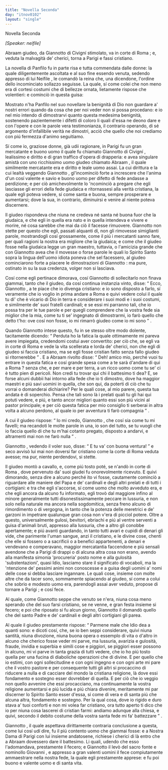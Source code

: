 ```yaml
---
title: "Novella Seconda"
day: "itnov0102"
layout: "single"
---
```

<html>
 <head>
 </head>
 <body>
  <div id="nov0102" type="novella" who="neifile">
   <head>
    Novella Seconda
   </head>
   <p>
    <i>
     [Speaker: neifile]
    </i>
   </p>
   <argument>
    <p>
     <milestone id="p01020001"/>
     <name persref="abraam" type="person">
      Abraam
     </name>
     giudeo, da
     <name persref="giannottocivigni" type="person">
      Giannotto di Civign&iacute;
     </name>
     stimolato, va in corte di
     <name placeref="roma" type="place">
      Roma
     </name>
     ; e, veduta la malvagit&agrave; de' cherici, torna a
     <name placeref="parigi" type="place">
      Parigi
     </name>
     e fassi cristiano.
    </p>
   </argument>
   <div3 type="commentary" who="author">
    <p>
     <milestone id="p01020002"/>
     La novella di
     <name persref="panfilo" type="person">
      Panfilo
     </name>
     fu in parte risa e tutta commendata dalle donne: la quale diligentemente ascoltata e al suo fine essendo venuta, sedendo appresso di lui
     <name persref="neifile" type="person">
      Neifile
     </name>
     , le comand&ograve; la reina che, una dicendone, l'ordine dello incominciato sollazzo seguisse. La quale, s&iacute; come colei che non meno era di cortesi costumi che di bellezze ornata, lietamente rispose che volentieri: e cominci&ograve; in questa guisa:
    </p>
   </div3>
   <div3 type="commentary" who="neifile">
    <p>
     <milestone id="p01020003"/>
     Mostrato n'ha
     <name persref="panfilo" type="person">
      Panfilo
     </name>
     nel suo novellare la benignit&agrave; di Dio non guardare a' nostri errori quando da cosa che per noi veder non si possa procedano: e io nel mio intendo di dimostrarvi quanto questa medesima benignit&agrave;, sostenendo pazientemente i difetti di coloro li quali d'essa ne deono dare e con l'opere e con le parole vera testimonianza, il contrario operando, di s&eacute; argomento d'infallibile verit&agrave; ne dimostri, acci&ograve; che quello che noi crediamo con pi&uacute; fermezza d'animo seguitiamo.
    </p>
   </div3>
   <p>
    <milestone id="p01020004"/>
    S&iacute; come io, graziose donne, gi&agrave; udii ragionare, in
    <name placeref="parigi" type="place">
     Parigi
    </name>
    fu un gran mercatante e buono uomo il quale fu chiamato
    <name persref="giannottocivigni" type="person">
     Giannotto di Civign&iacute;
    </name>
    , lealissimo e diritto e di gran traffico d'opera di drapperia: e avea singulare amist&agrave; con uno ricchissimo uomo giudeo chiamato
    <name persref="abraam" type="person">
     Abraam
    </name>
    , il quale similmente mercatante era e diritto e leale uomo assai.
    <milestone id="p01020005"/>
    La cui dirittura e la cui lealt&agrave; veggendo
    <name persref="giannottocivigni" type="person">
     Giannotto
    </name>
    , gl'incominci&ograve; forte a increscere che l'anima d'un cos&iacute; valente e savio e buono uomo per difetto di fede andasse a perdizione;
    <milestone id="p01020006"/>
    e per ci&ograve; amichevolmente lo 'ncominci&ograve; a pregare che egli lasciasse gli errori della fede giudaica e ritornassesi alla verit&agrave; cristiana, la quale egli poteva vedere, s&iacute; come santa e buona, sempre prosperare e aumentarsi; dove la sua, in contrario, diminuirsi e venire al niente poteva discernere.
   </p>
   <p>
    <milestone id="p01020007"/>
    Il giudeo rispondeva che niuna ne credeva n&eacute; santa n&eacute; buona fuor che la giudaica, e che egli in quella era nato e in quella intendeva e vivere e morire, n&eacute; cosa sarebbe che mai da ci&ograve; il facesse rimuovere.
    <milestone id="p01020008"/>
    <name persref="giannottocivigni" type="person">
     Giannotto
    </name>
    non stette per questo che egli, passati alquanti d&iacute;, non gli rimovesse simiglianti parole, mostrandogli cos&iacute; grossamente, come il pi&uacute; i mercatanti sanno fare, per quali ragioni la nostra era migliore che la giudaica;
    <milestone id="p01020009"/>
    e come che il giudeo fosse nella giudaica legge un gran maestro, tuttavia, o l'amicizia grande che con
    <name persref="giannottocivigni" type="person">
     Giannotto
    </name>
    avea che il movesse o forse parole le quali lo Spirito Santo sopra la lingua dell'uomo idiota poneva che sel facessero, al giudeo cominciarono forte a piacere le dimostrazioni di
    <name persref="giannottocivigni" type="person">
     Giannotto
    </name>
    : ma pure, ostinato in su la sua credenza, volger non si lasciava.
   </p>
   <p>
    <milestone id="p01020010"/>
    Cos&iacute; come egli pertinace dimorava, cos&iacute;
    <name persref="giannottocivigni" type="person">
     Giannotto
    </name>
    di sollecitarlo non finava giammai, tanto che il giudeo, da cos&iacute; continua instanzia vinto, disse:
    <q direct="unspecified" who="abraam">
     Ecco,
     <name persref="giannottocivigni" type="person">
      Giannotto
     </name>
     , a te piace che io divenga cristiano: e io sono disposto a farlo, s&iacute; veramente che io voglio in prima andare a
     <name placeref="roma" type="place">
      Roma
     </name>
     e quivi vedere colui il quale tu di' che &egrave; vicario di Dio in terra e considerare i suoi modi e i suoi costumi, e similmente de' suoi fratelli cardinali;
     <milestone id="p01020011"/>
     e se essi mi parranno tali, che io possa tra per le tue parole e per quegli comprendere che la vostra fede sia miglior che la mia, come tu ti se' ingegnato di dimostrarmi, io far&ograve; quello che detto t'ho: ove cos&iacute; non fosse, io mi rimarr&ograve; giudeo come io mi sono
    </q>
    .
   </p>
   <p>
    <milestone id="p01020012"/>
    Quando
    <name persref="giannottocivigni" type="person">
     Giannotto
    </name>
    intese questo, fu in se stesso oltre modo dolente, tacitamente dicendo:
    <q direct="unspecified" who="giannottocivigni">
     Perduta ho la fatica la quale ottimamente mi pareva avere impiegata, credendomi costui aver convertito: per ci&ograve; che, se egli va in corte di
     <name placeref="roma" type="place">
      Roma
     </name>
     e vede la vita scellerata e lorda de' cherici, non che egli di giudeo si faccia cristiano, ma se egli fosse cristian fatto senza fallo giudeo si ritornerebbe
    </q>
    .
    <milestone id="p01020013"/>
    E a
    <name persref="abraam" type="person">
     Abraam
    </name>
    rivolto disse:
    <q direct="unspecified" who="giannottocivigni">
     Deh! amico mio, perch&eacute; vuoi tu entrare in questa fatica e cos&iacute; grande spesa come a te sar&agrave; d'andare di qui a
     <name placeref="roma" type="place">
      Roma
     </name>
     ? senza che, e per mare e per terra, a un ricco uomo come tu se' ci &egrave; tutto pien di pericoli.
     <milestone id="p01020014"/>
     Non credi tu trovar qui chi il battesimo ti dea? E, se forse alcuni dubbii hai intorno alla fede che io ti dimostro, dove ha maggior maestri e pi&uacute; savi uomini in quella, che son qui, da poterti di ci&ograve; che tu vorrai o domanderai dichiarire?
     <milestone id="p01020015"/>
     Per le quali cose, al mio parere, questa tua andata &egrave; di soperchio. Pensa che tali sono l&agrave; i prelati quali tu gli hai qui potuti vedere, e pi&uacute;, e tanto ancor migliori quanto essi son pi&uacute; vicini al pastor principale; e per ci&ograve; questa fatica per mio consiglio ti serberai in altra volta a alcuno perdono, al quale io per avventura ti far&ograve; compagnia
    </q>
    .
   </p>
   <p>
    <milestone id="p01020016"/>
    A cui il giudeo rispose:
    <q direct="unspecified" who="abraam">
     Io mi credo,
     <name persref="giannottocivigni" type="person">
      Giannotto
     </name>
     , che cos&iacute; sia come tu mi favelli; ma recandoti le molte parole in una, io son del tutto, se tu vuogli che io faccia quello di che tu m'hai cotanto pregato, disposto a andarvi, e altramenti mai non ne far&ograve; nulla
    </q>
    .
   </p>
   <p>
    <milestone id="p01020017"/>
    <name persref="giannottocivigni" type="person">
     Giannotto
    </name>
    , vedendo il voler suo, disse:
    <q direct="unspecified" who="giannottocivigni">
     E tu va' con buona ventura!
    </q>
    e seco avvis&ograve; lui mai non doversi far cristiano come la corte di
    <name placeref="roma" type="place">
     Roma
    </name>
    veduta avesse; ma pur, niente perdendovi, si stette.
   </p>
   <p>
    <milestone id="p01020018"/>
    Il giudeo mont&ograve; a cavallo, e, come pi&uacute; tosto pot&eacute;, se n'and&ograve; in corte di
    <name placeref="roma" type="place">
     Roma
    </name>
    , dove pervenuto da' suoi giudei fu onorevolmente ricevuto.
    <milestone id="p01020019"/>
    E quivi dimorando, senza dire a alcuno perch&eacute; ito vi fosse, cautamente cominci&ograve; a riguardare alle maniere del Papa e de' cardinali e degli altri prelati e di tutti i cortigiani: e tra che egli s'accorse, s&iacute; come uomo che molto avveduto era, e che egli ancora da alcuno fu informato, egli trov&ograve; dal maggiore infino al minore generalmente tutti disonestissimamente peccare in lussuria, e non solo nella naturale ma ancora nella sogdomitica, senza freno alcuno di rimordimento o di vergogna, in tanto che la potenza delle meretrici e de' garzoni in impetrare qualunque gran cosa non v'era di picciol potere.
    <milestone id="p01020020"/>
    Oltre a questo, universalmente gulosi, bevitori, ebriachi e pi&uacute; al ventre serventi a guisa d'animali bruti, appresso alla lussuria, che a altro gli conobbe apertamente;
    <milestone id="p01020021"/>
    e pi&uacute; avanti guardando, in tanto tutti avari e cupidi di denari gli vide, che parimente l'uman sangue, anzi il cristiano, e le divine cose, chenti che elle si fossero o a sacrificii o a benefici appartenenti, a denari e vendevano e comperavano, maggior mercatantia faccendone e pi&uacute; sensali avendone che a
    <name placeref="parigi" type="place">
     Parigi
    </name>
    di drappi o di alcuna altra cosa non erano, avendo alla manifesta simonia 'procureria' posto nome e alla gulosit&agrave; 'substentazioni', quasi Idio, lasciamo stare il significato di vocaboli, ma la 'ntenzione de' pessimi animi non conoscesse e a guisa degli uomini a' nomi delle cose si debba lasciare ingannare.
    <milestone id="p01020022"/>
    Le quali cose, insieme con molte altre che da tacer sono, sommamente spiacendo al giudeo, s&iacute; come a colui che sobrio e modesto uomo era, parendogli assai aver veduto, propose di tornare a
    <name placeref="parigi" type="place">
     Parigi
    </name>
    ; e cos&iacute; fece.
   </p>
   <p>
    <milestone id="p01020023"/>
    Al quale, come
    <name persref="giannottocivigni" type="person">
     Giannotto
    </name>
    seppe che venuto se n'era, niuna cosa meno sperando che del suo farsi cristiano, se ne venne, e gran festa insieme si fecero; e poi che riposato si fu alcun giorno,
    <name persref="giannottocivigni" type="person">
     Giannotto
    </name>
    il domand&ograve; quello che del santo Padre e de' cardinali e degli altri cortigiani gli parea.
   </p>
   <p>
    <milestone id="p01020024"/>
    Al quale il giudeo prestamente rispose:
    <q direct="unspecified" who="abraam">
     Parmene male che Idio dea a quanti sono: e dicoti cos&iacute;, che, se io ben seppi considerare, quivi niuna santit&agrave;, niuna divozione, niuna buona opera o essemplo di vita o d'altro in alcuno che cherico fosse veder mi parve, ma lussuria, avarizia e gulosit&agrave;, fraude, invidia e superbia e simili cose e piggiori, se piggiori esser possono in alcuno, mi vi parve in tanta grazia di tutti vedere, che io ho pi&uacute; tosto quella per una fucina di diaboliche operazioni che di divine.
     <milestone id="p01020025"/>
     E per quello che io estimi, con ogni sollecitudine e con ogni ingegno e con ogni arte mi pare che il vostro pastore e per consequente tutti gli altri si procaccino di riducere a nulla e di cacciare del mondo la cristiana religione, l&agrave; dove essi fondamento e sostegno esser dovrebber di quella.
     <milestone id="p01020026"/>
     E per ci&ograve; che io veggio non quello avvenire che essi procacciano, ma continuamente la vostra religione aumentarsi e pi&uacute; lucida e pi&uacute; chiara divenire, meritamente mi par discerner lo Spirito Santo esser d'essa, s&iacute; come di vera e di santa pi&uacute; che alcuna altra, fondamento e sostegno.
     <milestone id="p01020027"/>
     Per la qual cosa, dove io rigido e duro stava a' tuoi conforti e non mi volea far cristiano, ora tutto aperto ti dico che io per niuna cosa lascerei di cristian farmi: andiamo adunque alla chiesa, e quivi, secondo il debito costume della vostra santa fede mi fa' battezzare
    </q>
    .
   </p>
   <p>
    <milestone id="p01020028"/>
    <name persref="giannottocivigni" type="person">
     Giannotto
    </name>
    , il quale aspettava dirittamente contraria conclusione a questa, come lui cos&iacute; ud&iacute; dire, fu il pi&uacute; contento uomo che giammai fosse: e a
    <name placeref="nostradama" type="place">
     Nostra Dama
    </name>
    di
    <name placeref="parigi" type="place">
     Parigi
    </name>
    con lui insieme andatosene, richiese i cherici di l&agrave; entro che a
    <name persref="abraam" type="person">
     Abraam
    </name>
    dovessero dare il battesimo.
    <milestone id="p01020029"/>
    Li quali, udendo che esso l'adomandava, prestamente il fecero; e
    <name persref="giannottocivigni" type="person">
     Giannotto
    </name>
    il lev&ograve; del sacro fonte e nominollo
    <name persref="abraam" type="person">
     Giovanni
    </name>
    , e appresso a gran valenti uomini il fece compiutamente ammaestrare nella nostra fede, la quale egli prestamente apprese: e fu poi buono e valente uomo e di santa vita.
   </p>
  </div>
 </body>
</html>
